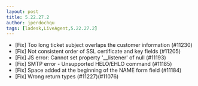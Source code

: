 ```yaml
---
layout: post
title: 5.22.27.2
author: jperdochqu
tags: [ladesk,LiveAgent,5.22.27.2]
---
```


- [Fix] Too long ticket subject overlaps the customer information (#11230)
- [Fix] Not consistent order of SSL certificate and key fields (#11205)
- [Fix] JS error: Cannot set property '__listener' of null (#11193)
- [Fix] SMTP error - Unsupported HELO/EHLO command (#11185)
- [Fix] Space added at the beginning of the NAME form field (#11184)
- [Fix] Wrong return types (#11227)(#11076)
